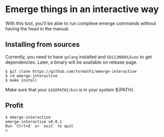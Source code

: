 # Emerge things in an interactive way

With this tool, you'll be able to run complexe emerge commands without having the head in the manual.

## Installing from sources

Currently, you need to have `golang` installed and `GO111MODULE=on` to get dependencies. Later, a binary will be available on release page.

```shell
$ git clone https://github.com/tormath1/emerge-interactive
$ cd emerge-interactive
$ make install
```

Make sure that your `${GOPATH}/bin` is in your system ${PATH}.

## Profit

```shell
$ emerge-interactive 
emerge-interactive v0.0.1
Run `Ctrl+d` or `exit` to quit
> 
```
